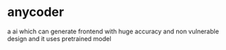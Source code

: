 # anycoder
a ai which can generate frontend with huge accuracy and non vulnerable design and it uses pretrained model
